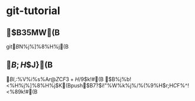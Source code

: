 # git-tutorial

## $B35MW(B
git$B%l%/%A%c!<MQ$N%j%]%8%H%j(B


## $B;H$$J}(B
$BI,$:%V%i%s%A$r@Z$C$F3+H/$9$k!#(B
$B%j%b!<%H%j%]%8%H%j$K(Bpush$B$7$?$i!"%W%k%j%/%(%9%H$r;H$C$F%^!<%8$9$k!#(B
